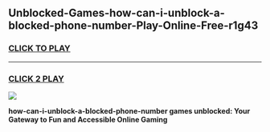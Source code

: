 
## Unblocked-Games-how-can-i-unblock-a-blocked-phone-number-Play-Online-Free-r1g43
<h3>
<a href="https://premium76.site?title=how-can-i-unblock-a-blocked-phone-number&ref=26A">CLICK TO PLAY</a></h3>
<hr>

<h3>
<a href="https://premium76.site?title=how-can-i-unblock-a-blocked-phone-number&ref=26A">CLICK 2 PLAY</a>
  
</h3>

<a href="https://premium76.site?title=how-can-i-unblock-a-blocked-phone-number&ref=26A"><img src="https://clearcache.store/games.png"></a>


**how-can-i-unblock-a-blocked-phone-number games unblocked: Your Gateway to Fun and Accessible Online Gaming**
